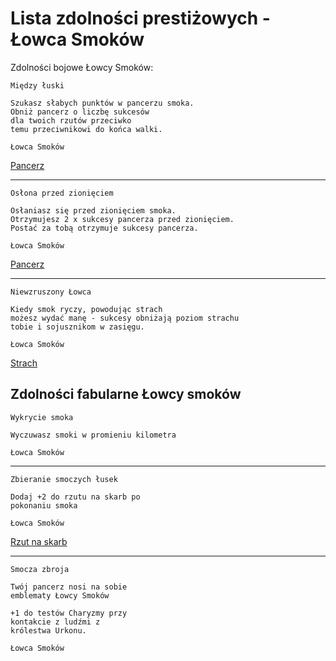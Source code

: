 # Lista zdolności prestiżowych - Łowca Smoków

Zdolności bojowe Łowcy Smoków:

```
Między łuski

Szukasz słabych punktów w pancerzu smoka.
Obniż pancerz o liczbę sukcesów
dla twoich rzutów przeciwko
temu przeciwnikowi do końca walki.

Łowca Smoków
```
[Pancerz](docs/pancerz.md)
___
```
Osłona przed zionięciem

Osłaniasz się przed zionięciem smoka.
Otrzymujesz 2 x sukcesy pancerza przed zionięciem.
Postać za tobą otrzymuje sukcesy pancerza.

Łowca Smoków
```
[Pancerz](docs/pancerz.md)
___
```
Niewzruszony Łowca

Kiedy smok ryczy, powodując strach
możesz wydać manę - sukcesy obniżają poziom strachu
tobie i sojusznikom w zasięgu.

Łowca Smoków
```
[Strach](docs/efekt-strach.md)

## Zdolności fabularne Łowcy smoków

```
Wykrycie smoka

Wyczuwasz smoki w promieniu kilometra

Łowca Smoków
```
___
```
Zbieranie smoczych łusek

Dodaj +2 do rzutu na skarb po
pokonaniu smoka

Łowca Smoków
```
[Rzut na skarb](docs/rzut-na-skarb.md)
___
```
Smocza zbroja

Twój pancerz nosi na sobie
emblematy Łowcy Smoków

+1 do testów Charyzmy przy
kontakcie z ludźmi z
królestwa Urkonu.

Łowca Smoków
```
